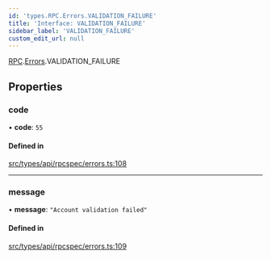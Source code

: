 ```yaml
---
id: 'types.RPC.Errors.VALIDATION_FAILURE'
title: 'Interface: VALIDATION_FAILURE'
sidebar_label: 'VALIDATION_FAILURE'
custom_edit_url: null
---
```


[RPC](../namespaces/types.RPC.md).[Errors](../namespaces/types.RPC.Errors.md).VALIDATION_FAILURE

## Properties

### code

• **code**: `55`

#### Defined in

[src/types/api/rpcspec/errors.ts:108](https://github.com/starknet-io/starknet.js/blob/v5.29.0/src/types/api/rpcspec/errors.ts#L108)

---

### message

• **message**: `"Account validation failed"`

#### Defined in

[src/types/api/rpcspec/errors.ts:109](https://github.com/starknet-io/starknet.js/blob/v5.29.0/src/types/api/rpcspec/errors.ts#L109)
